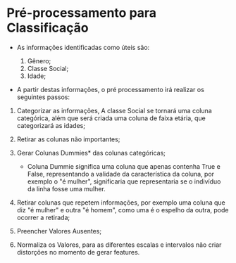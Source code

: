 # Pré-processamento para Classificação

* As informações identificadas como úteis são:
    1. Gênero;
    2. Classe Social;
    3. Idade;

* A partir destas informações, o pré processamento irá realizar os seguintes passos:

1. Categorizar as informações, A classe Social se tornará uma coluna categórica, além que será criada uma coluna de faixa etária, que categorizará as idades;

2. Retirar as colunas não importantes;

3. Gerar Colunas Dummies* das colunas categóricas;
    * Coluna Dummie significa uma coluna que apenas contenha True e False, representando a validade da característica da coluna, por exemplo o "é mulher", significaria que representaria se o indivíduo da linha fosse uma mulher.

4. Retirar colunas que repetem informações, por exemplo uma coluna que diz "é mulher" e outra "é homem", como uma é o espelho da outra, pode ocorrer a retirada;

5. Preencher Valores Ausentes;

6. Normaliza os Valores, para as diferentes escalas e intervalos não criar distorções no momento de gerar features.